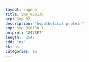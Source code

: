 ```yaml
---
layout: smgene
title: Smp_020130
grp: Smp_02
description: "hypothetical protein"
smp: Smp_020130.1
uniprot: "G4V8E7"
length:  2547
cdd: "ns"
kk: ns
categories: sm
---
```

